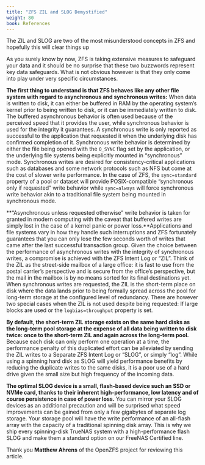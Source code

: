 ```yaml
---
title: "ZFS ZIL and SLOG Demystified"
weight: 80
book: References
---
```


The ZIL and SLOG are two of the most misunderstood concepts in ZFS and hopefully this will clear things up

As you surely know by now, ZFS is taking extensive measures to safeguard your data and it should be no surprise that these two buzzwords represent key data safeguards. What is not obvious however is that they only come into play under very specific circumstances.

**The first thing to understand is that ZFS behaves like any other file system with regard to asynchronous and synchronous writes:** When data is written to disk, it can either be buffered in RAM by the operating system’s kernel prior to being written to disk, or it can be immediately written to disk. The buffered asynchronous behavior is often used because of the perceived speed that it provides the user, while synchronous behavior is used for the integrity it guarantees. A synchronous write is only reported as successful to the application that requested it when the underlying disk has confirmed completion of it. Synchronous write behavior is determined by either the file being opened with the `O_SYNC` flag set by the application, or the underlying file systems being explicitly mounted in “synchronous” mode. Synchronous writes are desired for consistency-critical applications such as databases and some network protocols such as NFS but come at the cost of slower write performance. In the case of ZFS, the `sync=standard` property of a pool or dataset will provide POSIX-compatible “synchronous only if requested” write behavior while `sync=always` will force synchronous write behavior akin to a traditional file system being mounted in synchronous mode.

**“Asynchronous unless requested otherwise” write behavior is taken for granted in modern computing with the caveat that buffered writes are simply lost in the case of a kernel panic or power loss.**Applications and file systems vary in how they handle such interruptions and ZFS fortunately guarantees that you can only lose the few seconds worth of writes that came after the last successful transaction group. Given the choice between the performance of asynchronous writes with the integrity of synchronous writes, a compromise is achieved with the ZFS Intent Log or “ZIL”. Think of the ZIL as the street-side mailbox of a large office: it is fast to use from the postal carrier’s perspective and is secure from the office’s perspective, but the mail in the mailbox is by no means sorted for its final destinations yet. When synchronous writes are requested, the ZIL is the short-term place on disk where the data lands prior to being formally spread across the pool for long-term storage at the configured level of redundancy. There are however two special cases when the ZIL is not used despite being requested: If large blocks are used or the `logbias=throughput` property is set.

**By default, the short-term ZIL storage exists on the same hard disks as the long-term pool storage at the expense of all data being written to disk twice: once to the short-term ZIL and again across the long-term pool.** Because each disk can only perform one operation at a time, the performance penalty of this duplicated effort can be alleviated by sending the ZIL writes to a Separate ZFS Intent Log or “SLOG”, or simply “log”. While using a spinning hard disk as SLOG will yield performance benefits by reducing the duplicate writes to the same disks, it is a poor use of a hard drive given the small size but high frequency of the incoming data.

**The optimal SLOG device is a small, flash-based device such an SSD or NVMe card, thanks to their inherent high-performance, low latency and of course persistence in case of power loss.** You can mirror your SLOG devices as an additional precaution and will be surprised what speed improvements can be gained from only a few gigabytes of separate log storage. Your storage pool will have the write performance of an all-flash array with the capacity of a traditional spinning disk array. This is why we ship every spinning-disk TrueNAS system with a high-performance flash SLOG and make them a standard option on our FreeNAS Certified line.

Thank you **Matthew Ahrens** of the OpenZFS project for reviewing this article.
